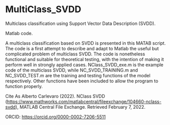 # MultiClass_SVDD
Multiclass classification using Support Vector Data Description (SVDD).

Matlab code.

A multiclass classification based on SVDD is presented in this MATAB script. The code is a first attempt to describe and adapt to Matlab the useful but complicated problem of multiclass SVDD. The code is nonetheless functional and suitable for theoretical testing, with the intention of making it perform well in strongly applied cases.
NClass_SVDD_exe.m is the example code of the multiclass SVDD, while NC_SVDD_TRAINING.m and NC_SVDD_TEST.m are the training and testing functions of the model respectively. 
Other functions have been included to allow the program to function properly.

Cite As
Alberto Carlevaro (2022). NClass SVDD (https://www.mathworks.com/matlabcentral/fileexchange/104660-nclass-svdd), MATLAB Central File Exchange. Retrieved February 7, 2022.

ORCID: https://orcid.org/0000-0002-7206-5511
